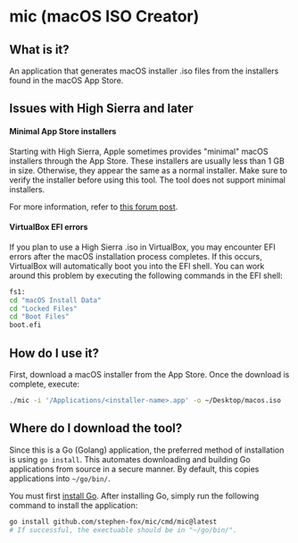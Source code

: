 # mic (macOS ISO Creator)

## What is it?
An application that generates macOS installer .iso files from the installers
found in the macOS App Store.

## Issues with High Sierra and later

#### Minimal App Store installers
Starting with High Sierra, Apple sometimes provides "minimal" macOS installers
through the App Store. These installers are usually less than 1 GB in size.
Otherwise, they appear the same as a normal installer. Make sure to verify the
installer before using this tool. The tool does not support minimal installers.

For more information, refer to [this forum post](https://www.jamf.com/jamf-nation/discussions/25519/macos-high-sierra-10-13-0-where-to-download-full-installer).

#### VirtualBox EFI errors
If you plan to use a High Sierra .iso in VirtualBox, you may encounter EFI
errors after the macOS installation process completes. If this occurs,
VirtualBox will automatically boot you into the EFI shell. You can work around
this problem by executing the following commands in the EFI shell:

```bash
fs1:
cd "macOS Install Data"
cd "Locked Files"
cd "Boot Files"
boot.efi
```

## How do I use it?
First, download a macOS installer from the App Store. Once the download is
complete, execute:

```bash
./mic -i '/Applications/<installer-name>.app' -o ~/Desktop/macos.iso
```

## Where do I download the tool?
Since this is a Go (Golang) application, the preferred method of installation
is using `go install`. This automates downloading and building Go applications
from source in a secure manner. By default, this copies applications
into `~/go/bin/`.

You must first [install Go](https://golang.org/doc/install). After
installing Go, simply run the following command to install the application:

```sh
go install github.com/stephen-fox/mic/cmd/mic@latest
# If successful, the exectuable should be in "~/go/bin/".
```
